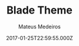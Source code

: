---
title: Blade Theme
github: https://github.com/mateussmedeiros/blade-theme
demo: https://mateussmedeiros.github.io/blade-theme/
author: Mateus Medeiros
ssg:
  - Jekyll
cms:
  - No Cms
date: 2017-01-25T22:59:55.000Z
description: A simple Jekyll blog theme
stale: true
---